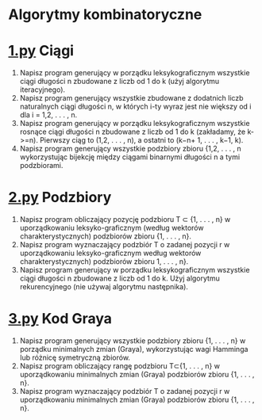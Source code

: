 # Algorytmy kombinatoryczne

# [1.py](https://git.wmi.amu.edu.pl/s444426/ALK/src/branch/master/1.py) Ciągi

1. Napisz program generujący w porządku leksykograficznym wszystkie ciągi długości n zbudowane z liczb od 1 do k (użyj algorytmu iteracyjnego).
2. Napisz program generujący wszystkie zbudowane z dodatnich liczb naturalnych ciągi długości n, w których i-ty wyraz jest nie większy od i dla i = 1,2, . . . , n.
3. Napisz program generujący w porządku leksykograficznym wszystkie rosnące ciągi długości n zbudowane z liczb od 1 do k (zakładamy, że k­>=n). Pierwszy ciąg to (1,2, . . . , n), a ostatni to (k−n+ 1, . . . , k−1, k).
4. Napisz program generujący wszystkie podzbiory zbioru {1,2, . . . , n wykorzystując bijekcję między ciągami binarnymi długości n a tymi podzbiorami.

# [2.py](https://git.wmi.amu.edu.pl/s444426/ALK/src/branch/master/2.py) Podzbiory

1. Napisz program obliczający pozycję podzbioru T ⊂ {1, . . . , n} w uporządkowaniu leksyko-graficznym (według wektorów charakterystycznych) podzbiorów zbioru {1, . . . , n}.
2. Napisz program wyznaczający podzbiór T o zadanej pozycji r w uporządkowaniu leksyko-graficznym według wektorów charakterystycznych) podzbiorów zbioru 1, . . . , n}.
3. Napisz program generujący w porządku leksykograficznym wszystkie ciągi długości n zbudowane z liczb od 1 do k. Użyj algorytmu rekurencyjnego (nie używaj algorytmu następnika).

# [3.py](https://git.wmi.amu.edu.pl/s444426/ALK/src/branch/master/1.py) Kod Graya

1. Napisz program generujący wszystkie podzbiory zbioru {1, . . . , n} w porządku minimalnych zmian (Graya), wykorzystując wagi Hamminga lub różnicę symetryczną zbiorów.
2. Napisz program obliczający rangę podzbioru T⊂{1, . . . , n} w uporządkowaniu minimalnych zmian (Graya) podzbiorów zbioru {1, . . . , n}.
3. Napisz program wyznaczający podzbiór T o zadanej pozycji r w uporządkowaniu minimalnych zmian (Graya) podzbiorów zbioru {1, . . . , n}.